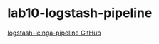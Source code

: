 # lab10-logstash-pipeline

[logstash-icinga-pipeline GitHub](https://github.com/Icinga/icinga-logstash-pipeline)

